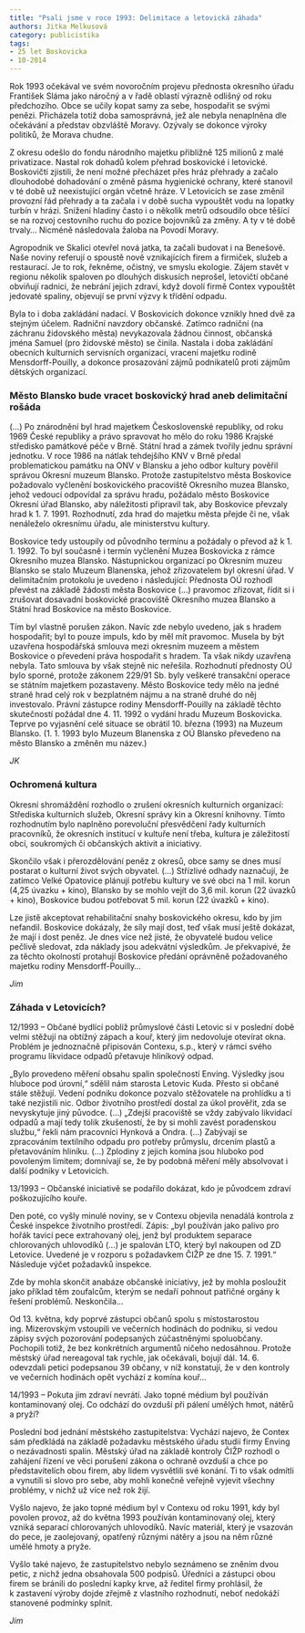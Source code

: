 ```yaml
---
title: "Psali jsme v roce 1993: Delimitace a letovická záhada"
authors: Jitka Melkusová
category: publicistika
tags:
- 25 let Boskovicka
- 10-2014
---
```


Rok 1993 očekával ve svém novoročním projevu přednosta okresního úřadu František Sláma jako náročný a v řadě oblastí výrazně odlišný od roku předchozího. Obce se učily kopat samy za sebe, hospodařit se svými penězi. Přicházela totiž doba samosprávná, jež ale nebyla nenaplněna dle očekávání a představ obzvláště Moravy. Ozývaly se dokonce výroky politiků, že Morava chudne.

Z okresu odešlo do fondu národního majetku přibližně 125 milionů z malé privatizace. Nastal rok dohadů kolem přehrad boskovické i letovické. Boskovičtí zjistili, že není možné přecházet přes hráz přehrady a začalo dlouhodobé dohadování o změně pásma hygienické ochrany, které stanovil v té době už neexistující orgán včetně hráze. V Letovicích se zase změnil provozní řád přehrady a ta začala i v době sucha vypouštět vodu na lopatky turbín v hrázi. Snížení hladiny často i o několik metrů odsoudilo obce těšící se na rozvoj cestovního ruchu do pozice bojovníků za změny. A ty v té době trvaly… Nicméně následovala žaloba na Povodí Moravy.

Agropodnik ve Skalici otevřel nová jatka, ta začali budovat i na Benešově. Naše noviny referují o spoustě nově vznikajících firem a firmiček, služeb a restaurací. Je to rok, řekněme, očistný, ve smyslu ekologie. Zájem stavět v regionu několik spaloven po dlouhých diskusích neprošel, letovičtí občané obviňují radnici, že nebrání jejich zdraví, když dovolí firmě Contex vypouštět jedovaté spaliny, objevují se první výzvy k třídění odpadu. 

Byla to i doba zakládání nadací. V Boskovicích dokonce vznikly hned dvě za stejným účelem. Radniční navzdory občanské. Zatímco radniční (na záchranu židovského města) nevykazovala žádnou činnost, občanská jména Samuel (pro židovské město) se činila.
Nastala i doba zakládání obecních kulturních servisních organizací, vracení majetku rodině Mensdorff-Pouilly, a dokonce prosazování zájmů podnikatelů proti zájmům dětských organizací.

### Město Blansko bude vracet boskovický hrad aneb delimitační rošáda

(…) Po znárodnění byl hrad majetkem Československé republiky, od roku 1969 České republiky a právo spravovat ho mělo do roku 1986 Krajské středisko památkové péče v Brně. Státní hrad a zámek tvořily jednu správní jednotku. V roce 1986 na nátlak tehdejšího KNV v Brně předal problematickou památku na ONV v Blansku a jeho odbor kultury pověřil správou Okresní muzeum Blansko.
Protože zastupitelstvo města Boskovice požadovalo vyčlenění boskovického pracoviště Okresního muzea Blansko, jehož vedoucí odpovídal za správu hradu, požádalo město Boskovice Okresní úřad Blansko, aby náležitosti připravil tak, aby Boskovice převzaly hrad k 1. 7. 1991. Rozhodnutí, zda hrad do majetku města přejde či ne, však nenáleželo okresnímu úřadu, ale ministerstvu kultury.

Boskovice tedy ustoupily od původního termínu a požádaly o převod až k 1. 1. 1992. To byl současně i termín vyčlenění Muzea Boskovicka z rámce Okresního muzea Blansko. Nástupnickou organizací po Okresním muzeu Blansko se stalo Muzeum Blanenska, jehož zřizovatelem byl okresní úřad. V delimitačním protokolu je uvedeno i následující: Přednosta OÚ rozhodl převést na základě žádosti města Boskovice (…) pravomoc zřizovat, řídit si i zrušovat dosavadní boskovické pracoviště Okresního muzea Blansko a Státní hrad Boskovice na město Boskovice.

Tím byl vlastně porušen zákon. Navíc zde nebylo uvedeno, jak s hradem hospodařit; byl to pouze impuls, kdo by měl mít pravomoc. Musela by být uzavřena hospodářská smlouva mezi okresním muzeem a městem Boskovice o převedení práva hospodařit s hradem. Ta však nikdy uzavřena nebyla. Tato smlouva by však stejně nic neřešila. Rozhodnutí přednosty OÚ bylo sporné, protože zákonem 229/91 Sb. byly veškeré transakční operace se státním majetkem pozastaveny. Město Boskovice tedy mělo na jedné straně hrad celý rok v bezplatném nájmu a na straně druhé do něj investovalo.
Právní zástupce rodiny Mensdorff-Pouilly na základě těchto skutečností požádal dne 4. 11. 1992 o vydání hradu Muzeum Boskovicka. Teprve po vyjasnění celé situace se obrátil 10. března (1993) na Muzeum Blansko. (1. 1. 1993 bylo Muzeum Blanenska z OÚ Blansko převedeno na město Blansko a změněn mu název.)

*JK*

### Ochromená kultura

Okresní shromáždění rozhodlo o zrušení okresních kulturních organizací: Střediska kulturních služeb, Okresní správy kin a Okresní knihovny. Tímto rozhodnutím bylo naplněno porevoluční přesvědčení řady kulturních pracovníků, že okresních institucí v kultuře není třeba, kultura je záležitostí obcí, soukromých či občanských aktivit a iniciativy.

Skončilo však i přerozdělování peněz z okresů, obce samy se dnes musí postarat o kulturní život svých obyvatel. (…) Střízlivé odhady naznačují, že zatímco Velké Opatovice plánují potřebu kultury ve své obci na 1 mil. korun (4,25 úvazku + kino), Blansko by se mohlo vejít do 3,6 mil. korun (22 úvazků + kino), Boskovice budou potřebovat 5 mil. korun (22 úvazků + kino).

Lze jistě akceptovat rehabilitační snahy boskovického okresu, kdo by jim nefandil. Boskovice dokázaly, že síly mají dost, teď však musí ještě dokázat, že mají i dost peněz. Je dnes více než jisté, že obyvatelé budou velice pečlivě sledovat, zda náklady jsou adekvátní výsledkům. Je překvapivé, že za těchto okolností protahují Boskovice předání oprávněně požadovaného majetku rodiny Mensdorff-Pouilly…

*Jim*

### Záhada v Letovicích?

12/1993 – Občané bydlící poblíž průmyslové části Letovic si v poslední době velmi stěžují na obtížný zápach a kouř, který jim nedovoluje otevírat okna. Problém je jednoznačně připisován Contexu, s.p., který v rámci svého programu likvidace odpadů přetavuje hliníkový odpad.

„Bylo provedeno měření obsahu spalin společností Enving. Výsledky jsou hluboce pod úrovní,“ sdělil nám starosta Letovic Kuda. Přesto si občané stále stěžují. Vedení podniku dokonce pozvalo stěžovatele na prohlídku a ti také nezjistili nic. Odbor životního prostředí dostal za úkol prověřit, zda se nevyskytuje jiný původce. (…) „Zdejší pracoviště se vždy zabývalo likvidací odpadů a mají tedy tolik zkušeností, že by si mohli zavést poradenskou službu,“ řekli nám pracovníci Hynková a Ondra. (…) Zabývají se zpracováním textilního odpadu pro potřeby průmyslu, drcením plastů a přetavováním hliníku. (…) Zplodiny z jejich komína jsou hluboko pod povoleným limitem; domnívají se, že by podobná měření měly absolvovat i další podniky v Letovicích.

13/1993 – Občanské iniciativě se podařilo dokázat, kdo je původcem zdraví poškozujícího kouře.

Den poté, co vyšly minulé noviny, se v Contexu objevila nenadálá kontrola z České inspekce životního prostředí. Zápis: „byl používán jako palivo pro hořák tavicí pece extrahovaný olej, jenž byl produktem separace chlorovaných uhlovodíků (…) je spalován LTO, který byl nakoupen od ZD Letovice. Uvedené je v rozporu s požadavkem ČIŽP ze dne 15. 7. 1991.“ Následuje výčet požadavků inspekce.

Zde by mohla skončit anabáze občanské iniciativy, jež by mohla posloužit jako příklad těm zoufalcům, kterým se nedaří pohnout patřičné orgány k řešení problémů. Neskončila…

Od 13. května, kdy poprvé zástupci občanů spolu s místostarostou ing. Mizerovským vstoupili ve večerních hodinách do podniku, si vedou zápisy svých pozorování podepsaných zúčastněnými spoluobčany. Pochopili totiž, že bez konkrétních argumentů ničeho nedosáhnou. Protože městský úřad nereagoval tak rychle, jak očekávali, bojují dál. 14. 6. odevzdali petici podepsanou 39 občany, v níž konstatují, že v den kontroly ve večerních hodinách opět vychází z komína kouř…

14/1993 – Pokuta jim zdraví nevrátí. Jako topné médium byl používán kontaminovaný olej. Co odchází do ovzduší při pálení umělých hmot, nátěrů a pryží?

Poslední bod jednání městského zastupitelstva: Vychází najevo, že Contex sám předkládá na základě požadavku městského úřadu studii firmy Enving o nezávadnosti spalin. Městský úřad na základě kontroly ČIŽP rozhodl o zahájení řízení ve věci porušení zákona o ochraně ovzduší a chce po představitelích obou firem, aby lidem vysvětlili své konání. Ti to však odmítli a vynutili si slovo pro sebe, aby mohli konečně veřejně vyjevit všechny problémy, v nichž už více než rok žijí.

Vyšlo najevo, že jako topné médium byl v Contexu od roku 1991, kdy byl povolen provoz, až do května 1993 používán kontaminovaný olej, který vzniká separací chlorovaných uhlovodíků. Navíc materiál, který je vsazován do pece, je zaolejovaný, opatřený různými nátěry a jsou na něm různé umělé hmoty a pryže.

Vyšlo také najevo, že zastupitelstvo nebylo seznámeno se zněním dvou petic, z nichž jedna obsahovala 500 podpisů. Úředníci a zástupci obou firem se bránili do poslední kapky krve, až ředitel firmy prohlásil, že k zastavení výroby dojde zřejmě z vlastního rozhodnutí, neboť nedokáží stanovené podmínky splnit.

*Jim*